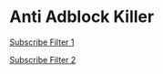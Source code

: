 # Anti Adblock Killer

[Subscribe Filter 1](https://subscribe.adblockplus.org?location=https://raw.githubusercontent.com/pctechkid/AAK/main/filters.txt?_=raw&title=uBlock%20Filters)

[Subscribe Filter 2](https://subscribe.adblockplus.org?location=https://raw.githubusercontent.com/pctechkid/AAK/main/undetected.txt?_=raw&title=Anti%20Adblock%20Killer)
